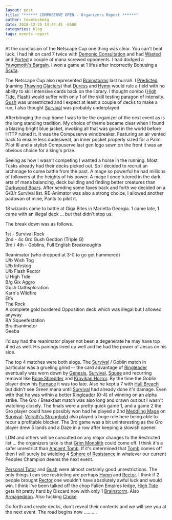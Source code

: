 ```yaml
---
layout: post
title: "****** COMPUSERVE OPEN - Organizers Report ******"
author: teamtuskmtg
date: 2018-12-25 14:44:45 -0500
categories: blog
tags: events report
---
```


At the conclusion of the Netscape Cup one thing was clear. You can't beat luck. I had hit on card 7 twice with <a href="https://scryfall.com/card/ice/121/demonic-consultation">Demonic Consultation</a> and had <a href="https://scryfall.com/card/tmp/330/wasteland">Wasted</a> and <a href="https://scryfall.com/card/mmq/324/rishadan-port">Ported</a> a couple of mana screwed opponents. I had dodged a <a href="https://scryfall.com/card/uds/75/yawgmoths-bargain">Yawgmoth's Bargain</a>. I won a game at 1 lifes after incorrectly Bonusing a <a href="https://scryfall.com/card/pls/51/phyrexian-scuta">Scuta</a>. 

The Netscape Cup also represented <a href="https://scryfall.com/card/ice/61/brainstorm">Brainstorms</a> last hurrah. I <a href="https://scryfall.com/card/ody/94/predict">Predicted</a> (naming <a href="https://scryfall.com/card/all/144/thawing-glaciers">Thawing Glaciers</a>) that <a href="https://scryfall.com/card/usg/132/duress">Duress</a> and <a href="https://scryfall.com/card/fem/38d/hymn-to-tourach">Hymn</a> would rule a field with no ability to skill intensive cards back on the library. I thought combo (<a href="https://scryfall.com/card/fem/18c/high-tide">High Tide</a>, <a href="https://scryfall.com/card/mir/66/flash">Flash</a>) would suffer with only 1 of the skill testing paragon of intensity. <a href="https://scryfall.com/card/mmq/82/gush">Gush</a> was unrestricted and I expect at least a couple of decks to make a run, I also thought <a href="https://scryfall.com/card/exo/129/survival-of-the-fittest">Survival</a> was probably underplayed.

Afterbringing the cup home I was to be the organizer of the next event as is the long standing tradition. My choice of theme became clear when I found a blazing bright blue jacket, invoking all that was good in the world before HTTP ruined it. It was the Compuserve windbreaker. Featuring an air vented back to ensure less dudesweat, an inner pocket properly sized for a Palm Pilot III and a stylish Compuserve last gen logo sewn on the front it was an obvious choice for a king's prize. 

Seeing as how I wasn't competing I wanted a horse in the running. Most Tusks already had their decks picked out. So I decided to recruit an archmage to come battle from the past. A mage so powerful he had millions of followers at the heights of his power. A mage I once tutored in the dark arts of mana balancing, deck building and finding better creatures than <a href="https://scryfall.com/card/leg/182/durkwood-boars">Durkwood Boars</a>. After sending some faxes back and forth we decided on a G/B/r Survival list. RE-Animator was also a strong choice, I allowed another padawan of mine, Pants to pilot it. 

18 wizards came to battle at Giga Bites in Marietta Georgia. 1 came late, 1 came with an illegal deck ... but that didn't stop us. 

The break down was as follows.

1st - Survival Rock  
2nd - 4c Gro Gush Geddon (Triple G)  
3rd / 4th - Goblins, Full English Breaknoughts  

Reanimator (who dropped at 3-0 to go get hammered)  
U/b Wish Tog  
U/b Infestog  
U/b Flash Rector  
U High Tide  
B/g Gix Aggro  
Gush Oathsploration  
Karn's Wildfire  
Elfs  
The Rock  
A complete gold bordered Opposition deck which was illegal but I allowed anyway  
B/r Squeefestation  
Braidsanimator  
Geeba  

I'd say had the reanimator player not been a degenerate he may have top 4'ed as well. His pairings lined up well and he had the power of Jesus on his side.

The top 4 matches were both slogs. The <a href="https://scryfall.com/card/exo/129/survival-of-the-fittest">Survival</a> / Goblin match in particular was a grueling grind -- the card advantage of <a href="https://scryfall.com/card/apc/62/goblin-ringleader">Ringleader</a> eventually was worn down by <a href="https://scryfall.com/card/jud/117/genesis">Genesis</a>, <a href="https://scryfall.com/card/exo/129/survival-of-the-fittest">Survival</a>, <a href="https://scryfall.com/card/mmq/214/squee-goblin-nabob">Squee</a> and recurring removal like <a href="https://scryfall.com/card/ulg/49/bone-shredder">Bone Shredder</a> and <a href="https://scryfall.com/card/all/53/krovikan-horror">Krovikan Horror</a>. By the time the Goblin player drew his <a href="https://scryfall.com/card/wth/155/phyrexian-furnace">Furnace</a> it was too late. Also he kept a 7 with <a href="https://scryfall.com/card/pls/111/hull-breach">Hull Breach</a> but didn't see Green mana until <a href="https://scryfall.com/card/exo/129/survival-of-the-fittest">Survival</a> had already done it's damage. Even with that he was within a better <a href="https://scryfall.com/card/apc/62/goblin-ringleader">Ringleader</a> (0-4) of winning on an alpha strike. The Gro / Breakfast match was also long and drawn out but I wasn't watching closely. The finals were a pretty quick game 1, and a game 2 the Gro player could have possibly won had he played a 2nd <a href="https://scryfall.com/card/pls/116/meddling-mage">Meddling Mage</a> on <a href="https://scryfall.com/card/exo/129/survival-of-the-fittest">Survival</a>. <a href="https://scryfall.com/card/sth/143/volraths-stronghold">Volrath's Stronghold</a> also played a huge role here being able to recur a profitable blocker. The 3rd game was a bit uninteresting as the Gro player drew 5 lands and a Daze in a row after keeping a slowish opener.

LDM and others will be consulted on any major changes to the Restricted list ... the organizers take is that <a href="https://scryfall.com/card/ulg/126/grim-monolith">Grim Monolith</a> could come off. I think it's a safer unrestrict than <a href="https://scryfall.com/card/tmp/315/ancient-tomb">Ancient Tomb</a>. If it's determined that <a href="https://scryfall.com/card/tmp/315/ancient-tomb">Tomb</a> comes off then I will surely be wielding 4 <a href="https://scryfall.com/card/exo/139/sphere-of-resistance">Sphere of Resistance</a> in whatever our current Peoples Champion deems the next event. 

<a href="https://scryfall.com/card/por/64/personal-tutor">Personal Tutor</a> and <a href="https://scryfall.com/card/mmq/82/gush">Gush</a> were almost certainly good unrestrictions. The only things I can see restricting are perhaps <a href="https://scryfall.com/card/fem/38d/hymn-to-tourach">Hymn</a> and <a href="https://scryfall.com/card/uds/1/academy-rector">Rector</a>. I think if 2 people brought <a href="https://scryfall.com/card/uds/1/academy-rector">Rector</a> one wouldn't have absolutely awful luck and would win. I think I've been talked off the chop Fallen Empires ledge, <a href="https://scryfall.com/card/fem/18c/high-tide">High Tide</a> gets hit pretty hard by Discard now with only 1 <a href="https://scryfall.com/card/ice/61/brainstorm">Brainstorm</a>. Also <a href="https://scryfall.com/card/p02/12/armageddon">Armageddon</a>. Also fucking <a href="https://scryfall.com/card/tmp/219/choke">Choke</a>.

Go forth and create decks, don't reveal their contents and we will see you at the next event. The road begins now ..........
